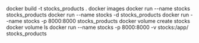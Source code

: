 docker build -t stocks_products .
docker images
docker run --name stocks stocks_products
docker run --name stocks -d stocks_products
docker run --name stocks -p 8000:8000 stocks_products
docker volume create stocks
docker volume ls
docker run --name stocks -p 8000:8000 -v stocks:/app/ stocks_products
